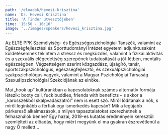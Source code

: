 ```yaml
---
path: '/eloadok/hevesi-krisztina'
name: 'Dr. Hevesi Krisztina'
title: 'A Tinder útvesztőjében'
time: '15:50 - 16:10'
image: '../images/speakers/hevesi_krisztina.jpg'
---
```


Az ELTE PPK Személyiség- és Egészségpszichológiai Tanszék, valamint az Egészségfejlesztési és Sporttudományi Intézet egyetemi adjunktusaként küldetésemnek tekintem a stressz és megküzdés, valamint a fizikai aktivitás és a szexuális elégedettség szerepének tudatosítását a jól-létben, mentális egészségben. Végzettségem szerint közgazdász, újságíró, tanár, sportszakpszichológus, egészségfejlesztő, és szexuálpszichológiai szakpszichológus vagyok, valamint a Magyar Pszichológiai Társaság Szexuálpszichológiai Szekciójának az elnöke.

<!-- end -->

Mai „hook up” kultúránkban a kapcsolatoknak számos alternatív formája létezik: booty call, fuck buddies, friends with beneficts – s akkor a „karosszékből skalpvadászatról” nem is esett szó. Miről lódítanak a nők, s miről leginkább a férfiak egy ismerkedés kapcsán? Mik a legújabb párkereső alkalmazások, s milyen tapasztalatokat szerezhetnek a felhasználók benne? Egy hazai, 2019-es kutatás eredményein keresztül szemlélteti az előadás, hogy miért megyünk el ma gyakran észrevétlenül a nagy Ő mellett…
